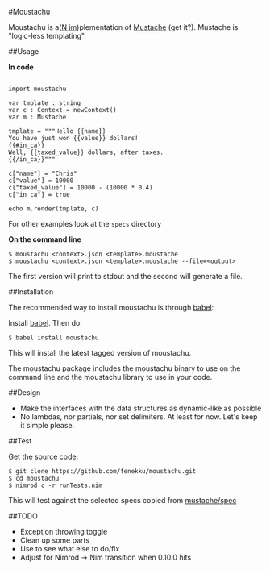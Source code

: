 #Moustachu

Moustachu is a([N im](https://github.com/Araq/nimrod))plementation of [Mustache](https://github.com/mustache/mustache) (get it?). Mustache is "logic-less templating".

##Usage

**In code**

```nimrod

import moustachu

var tmplate : string
var c : Context = newContext()
var m : Mustache

tmplate = """Hello {{name}}
You have just won {{value}} dollars!
{{#in_ca}}
Well, {{taxed_value}} dollars, after taxes.
{{/in_ca}}"""

c["name"] = "Chris"
c["value"] = 10000
c["taxed_value"] = 10000 - (10000 * 0.4)
c["in_ca"] = true

echo m.render(tmplate, c)
```

For other examples look at the `specs` directory

**On the command line**

```
$ moustachu <context>.json <template>.moustache
$ moustachu <context>.json <template>.moustache --file=<output>
```

The first version will print to stdout and the second will generate a file.

##Installation

The recommended way to install moustachu is through [babel](https://github.com/nim-lang/babel):

Install [babel](https://github.com/nim-lang/babel). Then do:

    $ babel install moustachu

This will install the latest tagged version of moustachu.

The moustachu package includes the moustachu binary to use on the command line and the moustachu library to use in your code.

##Design

- Make the interfaces with the data structures as dynamic-like as possible
- No lambdas, nor partials, nor set delimiters. At least for now. Let's keep it simple please.

##Test

Get the source code:

	$ git clone https://github.com/fenekku/moustachu.git
    $ cd moustachu
    $ nimrod c -r runTests.nim

This will test against the selected specs copied from [mustache/spec](https://github.com/mustache/spec)

##TODO

- Exception throwing toggle
- Clean up some parts
- Use to see what else to do/fix
- Adjust for Nimrod -> Nim transition when 0.10.0 hits